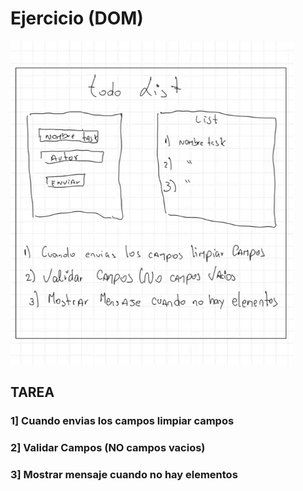 # Ejercicio (DOM)

![Dom-tarea](./img/TodoLIST.jpeg)

## TAREA

### 1] Cuando envias los campos limpiar campos
### 2] Validar Campos (NO campos vacios)
### 3] Mostrar mensaje cuando no hay elementos